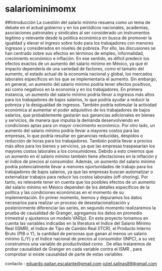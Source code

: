 # salariominimomx
##Introducción
La cuestión del salario mínimo resuena como un tema de debate en el actual gobierno y en los periódicos
nacionales, academias, asociaciones patronales y sindicales al ser considerado un instrumentos legítimo y
relevante desde la política económica en busca de promover la igualdad y elevar el ingreso sobre todo para
los trabajadores con menores ingresos y considerados en niveles de pobreza. Por ello, las discusiones se han
centrado sobre sus efectos en términos de empleo, informalidad, crecimiento económico e inflación.
En ese sentido, es difícil predecir los efectos exactos de un aumento del salario mínimo en México, ya que
el impacto dependería de una variedad de factores, como el tamaño del aumento, el estado actual de la
economía nacional y global, los mercados laborales específicos en los que se implementaría el aumento. Sin
embargo, en general, un aumento del salario mínimo podría tener efectos positivos, así como negativos en la
economía y en los trabajadores.
En primera instancia, un aumento del salario mínimo podría llevar a ingresos más altos para los trabajadores
de bajos salarios, lo que podría ayudar a reducir la pobreza y la desigualdad de ingresos. También podría
estimular la actividad económica al aumentar el poder adquisitivo de los trabajadores de bajos salarios, que
probablemente gastarán sus ganancias adicionales en bienes y servicios, de manera que impulsa la demanda
desenvolviendo en condiciones aptas para un mayor crecimiento económico.
Por otro lado, un aumento del salario mínimo podría llevar a mayores costos para las empresas, lo que podría
resultar en ganancias reducidas, despidos o reducción de horas para los trabajadores. También podría llevar
a precios más altos para los bienes y servicios, ya que las empresas traspasarían los mayores costos laborales
a los consumidores. Debido a esto creemos que un aumento en el salario mínimo también tiene afectaciones
en la inflación y el índice de precios al consumidor.
Además, un aumento del salario mínimo podría potencialmente llevar a menores oportunidades de trabajo
para los trabajadores de bajos salarios, ya que las empresas buscan automatizar o externalizar trabajos para
reducir los costos laborales (off-shoring).
Por tanto, es relevante tener en cuenta que los posibles efectos de un aumento del salario mínimo en México dependen de los detalles específicos de la política y las condiciones económicas en el momento de su
implementación.
En primer momento, leemos y depuramos los datos necesarios para realizar un proceso de desestacionalización
y posteriormente diferenciar las series, en segundo momento realizaremos la prueba de causalidad de Granger,
agregamos los datos en promedio trimestral y ajustamos un modelo VAR(p). En este proyecto tomamos en
cuenta las variables indicadas en la literatura el Indice del Salario Mínimo Real (ISMR), el Indice de Tipo
de Cambio Real (ITCR), el Producto Interno Bruto (PIB o Y), la cantidad de personas que ganan al menos
un salario mínimo (L/Y) y el Indice nacional de precios al consumidor (INPC), a su vez construimos una
variable de productividad como . De ellas trataremos de probar causalidad de Granger en cada variable
contra el ISMR , para comprobar si existe causalidad de parte de estas variables

contacto : 
eduardo.gaitan.escalante@gmail.com
oziel.salinas89@gmail.com
